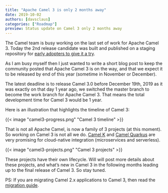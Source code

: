 ```yaml
---
title: "Apache Camel 3 is only 2 months away"
date: 2019-10-02
authors: [davsclaus]
categories: ["Roadmap"]
preview: Status update on Camel 3 only 2 months away
---
```


The Camel team is busy working on the last set of work for Apache Camel 3. Today the 2nd release candidate was built and published on a staging repository for [early adopters to give it a try](https://mail-archives.apache.org/mod_mbox/camel-dev/201910.mbox/%3CCADL1oAqjZVvbJ1cnxqzdcUk%2BkuyCMdyc7w8agZuoN6SYZjPDnA%40mail.gmail.com%3E).

As I am busy myself then I just wanted to write a short blog post to keep the community posted that Apache Camel 3 is on the way, and that we expect it to be released by end of this year (sometime in November or December).

The latest deadline is to release Camel 3.0 before December 19th, 2019 as it was exactly on that day 1 year ago, we switched the master branch to become the work branch for Apache Camel 3. That means the total development time for Camel 3 would be 1 year.

Here is an illustration that highlights the timeline of Camel 3:

{{< image "camel3-progress.png" "Camel 3 timeline" >}}

That is not all Apache Camel, is now a family of 3 projects (at this moment). So working on Camel 3 is not all we do. [Camel K](https://github.com/apache/camel-k/) and [Camel Quarkus](https://github.com/apache/camel-quarkus) are very promising for cloud-native integration (microservices and serverless).

{{< image "camel3-projects.png" "Camel 3 projects" >}}

These projects have their own lifecycle. Will will post more details about these projects, and what’s new in Camel 3 in the following months leading up to the final release of Camel 3. So stay tuned.

PS: If you are migrating Camel 2.x applications to Camel 3, then read the [migration guide](/manual/latest/camel-3-migration-guide.html).
